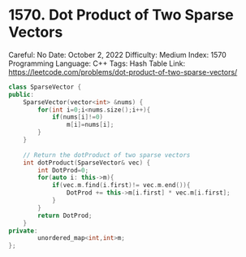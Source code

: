 # 1570. Dot Product of Two Sparse Vectors

Careful: No
Date: October 2, 2022
Difficulty: Medium
Index: 1570
Programming Language: C++
Tags: Hash Table
Link: https://leetcode.com/problems/dot-product-of-two-sparse-vectors/

```cpp
class SparseVector {
public:
    SparseVector(vector<int> &nums) {
        for(int i=0;i<nums.size();i++){
            if(nums[i]!=0)
                m[i]=nums[i];
        }
    }
    
    // Return the dotProduct of two sparse vectors
    int dotProduct(SparseVector& vec) {
        int DotProd=0;
        for(auto i: this->m){
            if(vec.m.find(i.first)!= vec.m.end()){
                DotProd += this->m[i.first] * vec.m[i.first];
            }
        }
        return DotProd;
    }
private:
        unordered_map<int,int>m;
};
```